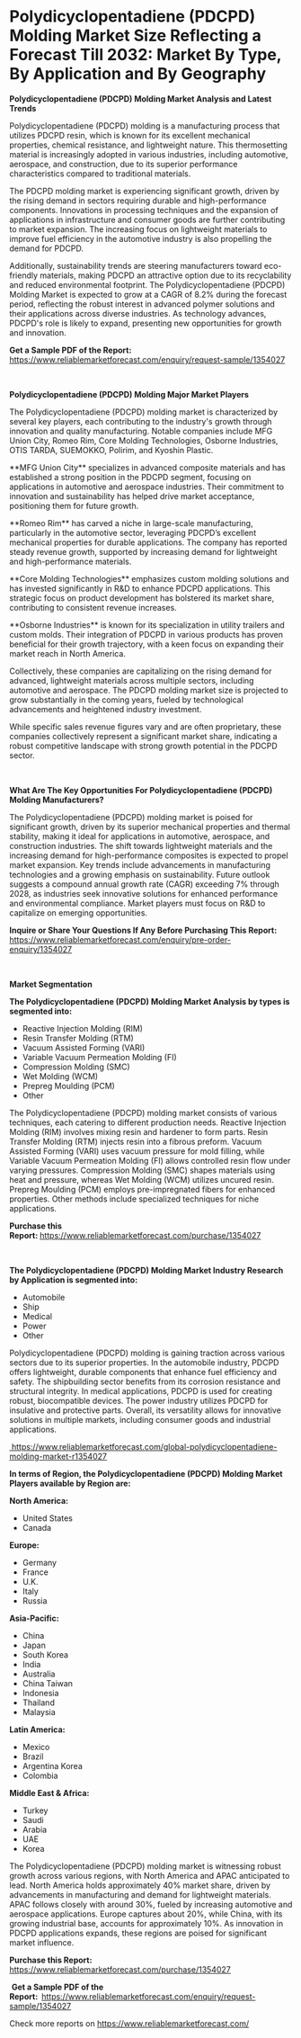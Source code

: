 <p><h1>Polydicyclopentadiene (PDCPD) Molding Market Size Reflecting a Forecast Till 2032: Market By Type, By Application and By Geography</h1></p><p><strong>Polydicyclopentadiene (PDCPD) Molding Market Analysis and Latest Trends</strong></p>
<p><p>Polydicyclopentadiene (PDCPD) molding is a manufacturing process that utilizes PDCPD resin, which is known for its excellent mechanical properties, chemical resistance, and lightweight nature. This thermosetting material is increasingly adopted in various industries, including automotive, aerospace, and construction, due to its superior performance characteristics compared to traditional materials.</p><p>The PDCPD molding market is experiencing significant growth, driven by the rising demand in sectors requiring durable and high-performance components. Innovations in processing techniques and the expansion of applications in infrastructure and consumer goods are further contributing to market expansion. The increasing focus on lightweight materials to improve fuel efficiency in the automotive industry is also propelling the demand for PDCPD.</p><p>Additionally, sustainability trends are steering manufacturers toward eco-friendly materials, making PDCPD an attractive option due to its recyclability and reduced environmental footprint. The Polydicyclopentadiene (PDCPD) Molding Market is expected to grow at a CAGR of 8.2% during the forecast period, reflecting the robust interest in advanced polymer solutions and their applications across diverse industries. As technology advances, PDCPD's role is likely to expand, presenting new opportunities for growth and innovation.</p></p>
<p><strong>Get a Sample PDF of the Report:&nbsp;</strong> <a href="https://www.reliablemarketforecast.com/enquiry/request-sample/1354027?utm_campaign=2145&utm_medium=2&utm_source=Github&utm_content=ia&utm_term=04022025&utm_id=polydicyclopentadiene-pdcpd-molding">https://www.reliablemarketforecast.com/enquiry/request-sample/1354027</a></p>
<p>&nbsp;</p>
<p><strong>Polydicyclopentadiene (PDCPD) Molding Major Market Players</strong></p>
<p><p>The Polydicyclopentadiene (PDCPD) molding market is characterized by several key players, each contributing to the industry's growth through innovation and quality manufacturing. Notable companies include MFG Union City, Romeo Rim, Core Molding Technologies, Osborne Industries, OTIS TARDA, SUEMOKKO, Polirim, and Kyoshin Plastic.</p><p>**MFG Union City** specializes in advanced composite materials and has established a strong position in the PDCPD segment, focusing on applications in automotive and aerospace industries. Their commitment to innovation and sustainability has helped drive market acceptance, positioning them for future growth.</p><p>**Romeo Rim** has carved a niche in large-scale manufacturing, particularly in the automotive sector, leveraging PDCPD’s excellent mechanical properties for durable applications. The company has reported steady revenue growth, supported by increasing demand for lightweight and high-performance materials.</p><p>**Core Molding Technologies** emphasizes custom molding solutions and has invested significantly in R&D to enhance PDCPD applications. This strategic focus on product development has bolstered its market share, contributing to consistent revenue increases.</p><p>**Osborne Industries** is known for its specialization in utility trailers and custom molds. Their integration of PDCPD in various products has proven beneficial for their growth trajectory, with a keen focus on expanding their market reach in North America.</p><p>Collectively, these companies are capitalizing on the rising demand for advanced, lightweight materials across multiple sectors, including automotive and aerospace. The PDCPD molding market size is projected to grow substantially in the coming years, fueled by technological advancements and heightened industry investment.</p><p>While specific sales revenue figures vary and are often proprietary, these companies collectively represent a significant market share, indicating a robust competitive landscape with strong growth potential in the PDCPD sector.</p></p>
<p>&nbsp;</p>
<p><strong>What Are The Key Opportunities For Polydicyclopentadiene (PDCPD) Molding Manufacturers?</strong></p>
<p><p>The Polydicyclopentadiene (PDCPD) molding market is poised for significant growth, driven by its superior mechanical properties and thermal stability, making it ideal for applications in automotive, aerospace, and construction industries. The shift towards lightweight materials and the increasing demand for high-performance composites is expected to propel market expansion. Key trends include advancements in manufacturing technologies and a growing emphasis on sustainability. Future outlook suggests a compound annual growth rate (CAGR) exceeding 7% through 2028, as industries seek innovative solutions for enhanced performance and environmental compliance. Market players must focus on R&D to capitalize on emerging opportunities.</p></p>
<p><strong>Inquire or Share Your Questions If Any Before Purchasing This Report:</strong> <a href="https://www.reliablemarketforecast.com/enquiry/pre-order-enquiry/1354027?utm_campaign=2145&utm_medium=2&utm_source=Github&utm_content=ia&utm_term=04022025&utm_id=polydicyclopentadiene-pdcpd-molding">https://www.reliablemarketforecast.com/enquiry/pre-order-enquiry/1354027</a></p>
<p>&nbsp;</p>
<p><strong>Market Segmentation</strong></p>
<p><strong>The Polydicyclopentadiene (PDCPD) Molding Market Analysis by types is segmented into:</strong></p>
<p><ul><li>Reactive Injection Molding (RIM)</li><li>Resin Transfer Molding (RTM)</li><li>Vacuum Assisted Forming (VARI)</li><li>Variable Vacuum Permeation Molding (FI)</li><li>Compression Molding (SMC)</li><li>Wet Molding (WCM)</li><li>Prepreg Moulding (PCM)</li><li>Other</li></ul></p>
<p><p>The Polydicyclopentadiene (PDCPD) molding market consists of various techniques, each catering to different production needs. Reactive Injection Molding (RIM) involves mixing resin and hardener to form parts. Resin Transfer Molding (RTM) injects resin into a fibrous preform. Vacuum Assisted Forming (VARI) uses vacuum pressure for mold filling, while Variable Vacuum Permeation Molding (FI) allows controlled resin flow under varying pressures. Compression Molding (SMC) shapes materials using heat and pressure, whereas Wet Molding (WCM) utilizes uncured resin. Prepreg Moulding (PCM) employs pre-impregnated fibers for enhanced properties. Other methods include specialized techniques for niche applications.</p></p>
<p><strong>Purchase this Report:&nbsp;</strong><a href="https://www.reliablemarketforecast.com/purchase/1354027?utm_campaign=2145&utm_medium=2&utm_source=Github&utm_content=ia&utm_term=04022025&utm_id=polydicyclopentadiene-pdcpd-molding">https://www.reliablemarketforecast.com/purchase/1354027</a></p>
<p>&nbsp;</p>
<p><strong>The Polydicyclopentadiene (PDCPD) Molding Market Industry Research by Application is segmented into:</strong></p>
<p><ul><li>Automobile</li><li>Ship</li><li>Medical</li><li>Power</li><li>Other</li></ul></p>
<p><p>Polydicyclopentadiene (PDCPD) molding is gaining traction across various sectors due to its superior properties. In the automobile industry, PDCPD offers lightweight, durable components that enhance fuel efficiency and safety. The shipbuilding sector benefits from its corrosion resistance and structural integrity. In medical applications, PDCPD is used for creating robust, biocompatible devices. The power industry utilizes PDCPD for insulative and protective parts. Overall, its versatility allows for innovative solutions in multiple markets, including consumer goods and industrial applications.</p></p>
<p><a href="https://www.reliablemarketforecast.com/global-polydicyclopentadiene-molding-market-r1354027?utm_campaign=2145&utm_medium=2&utm_source=Github&utm_content=ia&utm_term=04022025&utm_id=polydicyclopentadiene-pdcpd-molding">&nbsp;https://www.reliablemarketforecast.com/global-polydicyclopentadiene-molding-market-r1354027</a></p>
<p><strong>In terms of Region, the Polydicyclopentadiene (PDCPD) Molding Market Players available by Region are:</strong></p>
<p>
    <p> <strong> North America: </strong>
        <ul>
            <li>United States</li>
            <li>Canada</li>
        </ul>
        </p> 
    <p> <strong> Europe: </strong>
        <ul>
            <li>Germany</li>
            <li>France</li>
            <li>U.K.</li>
            <li>Italy</li>
            <li>Russia</li>
        </ul>
        </p> 
    <p> <strong> Asia-Pacific: </strong>
        <ul>
            <li>China</li>
            <li>Japan</li>
            <li>South Korea</li>
            <li>India</li>
            <li>Australia</li>
            <li>China Taiwan</li>
            <li>Indonesia</li>
            <li>Thailand</li>
            <li>Malaysia</li>
        </ul>
        </p> 
    <p> <strong> Latin America: </strong>
        <ul>
            <li>Mexico</li>
            <li>Brazil</li>
            <li>Argentina Korea</li>
            <li>Colombia</li>
        </ul>
        </p> 
    <p> <strong> Middle East & Africa: </strong>
        <ul>
            <li>Turkey</li>
            <li>Saudi</li>
            <li>Arabia</li>
            <li>UAE</li>
            <li>Korea</li>
        </ul>
    </p>
    </p>
<p><p>The Polydicyclopentadiene (PDCPD) molding market is witnessing robust growth across various regions, with North America and APAC anticipated to lead. North America holds approximately 40% market share, driven by advancements in manufacturing and demand for lightweight materials. APAC follows closely with around 30%, fueled by increasing automotive and aerospace applications. Europe captures about 20%, while China, with its growing industrial base, accounts for approximately 10%. As innovation in PDCPD applications expands, these regions are poised for significant market influence.</p></p>
<p><strong>Purchase this Report: </strong><a href="https://www.reliablemarketforecast.com/purchase/1354027?utm_campaign=2145&utm_medium=2&utm_source=Github&utm_content=ia&utm_term=04022025&utm_id=polydicyclopentadiene-pdcpd-molding">https://www.reliablemarketforecast.com/purchase/1354027</a></p>
<p>&nbsp;<strong>Get a Sample PDF of the Report:&nbsp;&nbsp;</strong><a href="https://www.reliablemarketforecast.com/enquiry/request-sample/1354027?utm_campaign=2145&utm_medium=2&utm_source=Github&utm_content=ia&utm_term=04022025&utm_id=polydicyclopentadiene-pdcpd-molding">https://www.reliablemarketforecast.com/enquiry/request-sample/1354027</a></p>
<p><strong></strong></p>
<p>Check more reports on <a href="https://www.reliablemarketforecast.com/?utm_campaign=2145&utm_medium=2&utm_source=Github&utm_content=ia&utm_term=04022025&utm_id=polydicyclopentadiene-pdcpd-molding">https://www.reliablemarketforecast.com/</a></p>